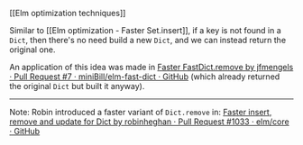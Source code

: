 [[Elm optimization techniques]]

Similar to [[Elm optimization - Faster Set.insert]], if a key is not found in a `Dict`, then there's no need build a new `Dict`, and we can instead return the original one.

An application of this idea was made in [Faster FastDict.remove by jfmengels · Pull Request #7 · miniBill/elm-fast-dict · GitHub](https://github.com/miniBill/elm-fast-dict/pull/7) (which already returned the original `Dict` but built it anyway).

---

Note: Robin introduced a faster variant of `Dict.remove` in: [Faster insert, remove and update for Dict by robinheghan · Pull Request #1033 · elm/core · GitHub](https://github.com/elm/core/pull/1033/files)